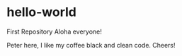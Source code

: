 # hello-world
First Repository
Aloha everyone!

Peter here, I like my coffee black and clean code. 
Cheers!
